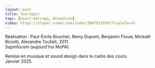 ```yaml
---
layout: post
title: Tuurngait
tags: [Court-métrage, Animation]
video: https://player.vimeo.com/video/1047815558?fl=pl&fe=sh
---
```


Réalisation : Paul-Émile Boucher, Remy Dupont, Benjamin Flouw, Mickaël Riciotti, Alexandre Toufaili, 2011.  
Supinfocom (aujourd'hui MoPA).  

Remise en musique et sound design dans le cadre des cours.  
Janvier 2025.

